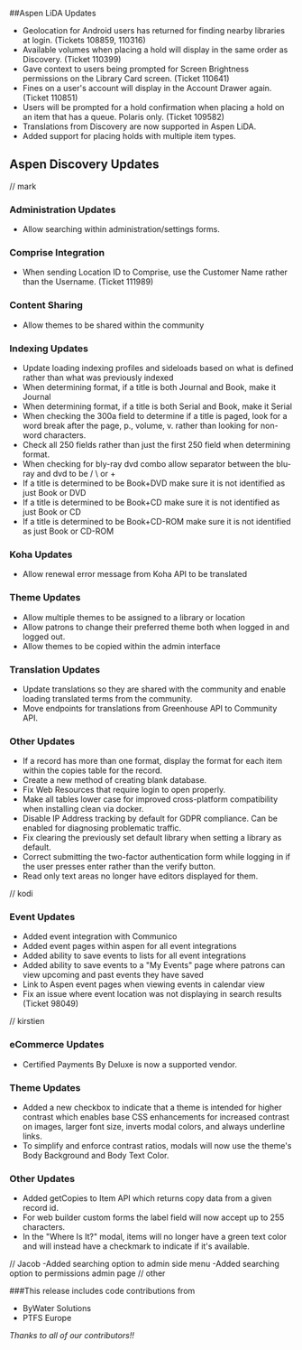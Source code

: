 ##Aspen LiDA Updates
- Geolocation for Android users has returned for finding nearby libraries at login. (Tickets 108859, 110316)
- Available volumes when placing a hold will display in the same order as Discovery. (Ticket 110399)
- Gave context to users being prompted for Screen Brightness permissions on the Library Card screen. (Ticket 110641)
- Fines on a user's account will display in the Account Drawer again. (Ticket 110851)
- Users will be prompted for a hold confirmation when placing a hold on an item that has a queue. Polaris only. (Ticket 109582)
- Translations from Discovery are now supported in Aspen LiDA.
- Added support for placing holds with multiple item types.

## Aspen Discovery Updates
// mark
### Administration Updates
- Allow searching within administration/settings forms. 

### Comprise Integration
- When sending Location ID to Comprise, use the Customer Name rather than the Username. (Ticket 111989)

### Content Sharing
- Allow themes to be shared within the community

### Indexing Updates
- Update loading indexing profiles and sideloads based on what is defined rather than  what was previously indexed
- When determining format, if a title is both Journal and Book, make it Journal
- When determining format, if a title is both Serial and Book, make it Serial
- When checking the 300a field to determine if a title is paged, look for a word break after the page, p., volume, v. rather than looking for non-word characters.
- Check all 250 fields rather than just the first 250 field when determining format.  
- When checking for bly-ray dvd combo allow separator between the blu-ray and dvd to be / \ or +
- If a title is determined to be Book+DVD make sure it is not identified as just Book or DVD 
- If a title is determined to be Book+CD make sure it is not identified as just Book or CD
- If a title is determined to be Book+CD-ROM make sure it is not identified as just Book or CD-ROM

### Koha Updates
- Allow renewal error message from Koha API to be translated

### Theme Updates
- Allow multiple themes to be assigned to a library or location
- Allow patrons to change their preferred theme both when logged in and logged out.
- Allow themes to be copied within the admin interface

### Translation Updates
- Update translations so they are shared with the community and enable loading translated terms from the community. 
- Move endpoints for translations from Greenhouse API to Community API. 

### Other Updates
- If a record has more than one format, display the format for each item within the copies table for the record.
- Create a new method of creating blank database.
- Fix Web Resources that require login to open properly. 
- Make all tables lower case for improved cross-platform compatibility when installing clean via docker.
- Disable IP Address tracking by default for GDPR compliance. Can be enabled for diagnosing problematic traffic. 
- Fix clearing the previously set default library when setting a library as default. 
- Correct submitting the two-factor authentication form while logging in if the user presses enter rather than the verify button.
- Read only text areas no longer have editors displayed for them. 


// kodi
### Event Updates
- Added event integration with Communico
- Added event pages within aspen for all event integrations
- Added ability to save events to lists for all event integrations
- Added ability to save events to a "My Events" page where patrons can view upcoming and past events they have saved
- Link to Aspen event pages when viewing events in calendar view
- Fix an issue where event location was not displaying in search results (Ticket 98049)

// kirstien
### eCommerce Updates
- Certified Payments By Deluxe is now a supported vendor.

### Theme Updates
- Added a new checkbox to indicate that a theme is intended for higher contrast which enables base CSS enhancements for increased contrast on images, larger font size, inverts modal colors, and always underline links.
- To simplify and enforce contrast ratios, modals will now use the theme's Body Background and Body Text Color.

### Other Updates
- Added getCopies to Item API which returns copy data from a given record id.
- For web builder custom forms the label field will now accept up to 255 characters.
- In the "Where Is It?" modal, items will no longer have a green text color and will instead have a checkmark to indicate if it's available.

// Jacob
-Added searching option to admin side menu
-Added searching option to permissions admin page
// other

###This release includes code contributions from
- ByWater Solutions
- PTFS Europe

_Thanks to all of our contributors!!_